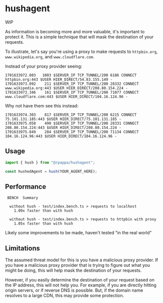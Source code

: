 # hushagent

WIP

As information is becoming more and more valuable, it's important to protect it. This is a simple technique that will
mask the destination of your requests.

To illustrate, let's say you're using a proxy to make requests to `httpbin.org`, `www.wikipedia.org`, and
`www.cloudflare.com`.

Instead of your proxy provider seeing:

```
1701633972.803   1003 $SERVER_IP TCP_TUNNEL/200 6186 CONNECT httpbin.org:443 $USER HIER_DIRECT/54.83.155.149 -
1701633973.092    211 $SERVER_IP TCP_TUNNEL/200 28332 CONNECT www.wikipedia.org:443 $USER HIER_DIRECT/208.80.154.224 -
1701633973.346    161 $SERVER_IP TCP_TUNNEL/200 71077 CONNECT www.cloudflare.com:443 $USER HIER_DIRECT/104.16.124.96 -
```

Why not have them see this instead:

```
1701633974.303    817 $SERVER_IP TCP_TUNNEL/200 6215 CONNECT 75.101.131.185:443 $USER HIER_DIRECT/75.101.131.185 -
1701633975.058    490 $SERVER_IP TCP_TUNNEL/200 28331 CONNECT 208.80.154.224:443 $USER HIER_DIRECT/208.80.154.224 -
1701633975.849    284 $SERVER_IP TCP_TUNNEL/200 71134 CONNECT 104.16.124.96:443 $USER HIER_DIRECT/104.16.124.96 -
```

## Usage

```typescript
import { hush } from "@rpappa/hushagent";

const hushedAgent = hush(YOUR_AGENT_HERE);
```

## Performance

```
 BENCH  Summary

  without hush - test/index.bench.ts > requests to localhost
    1.09x faster than with hush

  without hush - test/index.bench.ts > requests to httpbin with proxy
    1.05x faster than with hush
```

Likely some improvements to be made, haven't tested "in the real world"

## Limitations

The assumed threat model for this is you have a malicious proxy provider. If you have a malicious proxy provider that is
trying to figure out what you might be doing, this will help mask the destination of your requests.

However, if you easily determine the destination of your request based on the IP address, this will not help you. For
example, if you are directly hitting origin servers, or if reverse DNS is possible. But, if the domain name resolves to
a large CDN, this may provide some protection.

